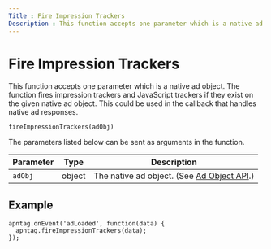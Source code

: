 ```yaml
---
Title : Fire Impression Trackers
Description : This function accepts one parameter which is a native ad object. The
---
```



# Fire Impression Trackers





This function accepts one parameter which is a native ad object. The
function fires impression trackers and JavaScript trackers if they exist
on the given native ad object. This could be used in the callback that
handles native ad responses.

``` pre
fireImpressionTrackers(adObj)
```

The parameters listed below can be sent as arguments in the function.

<table class="table">
<thead class="thead">
<tr class="header row">
<th id="ID-00001536__entry__1" class="entry">Parameter</th>
<th id="ID-00001536__entry__2" class="entry">Type</th>
<th id="ID-00001536__entry__3" class="entry">Description</th>
</tr>
</thead>
<tbody class="tbody">
<tr class="odd row">
<td class="entry" headers="ID-00001536__entry__1"><code
class="ph codeph">adObj</code></td>
<td class="entry" headers="ID-00001536__entry__2">object</td>
<td class="entry" headers="ID-00001536__entry__3">The native ad object.
(See <a href="ad-object-api.html" class="xref">Ad Object API</a>.)</td>
</tr>
</tbody>
</table>





## Example

``` pre
apntag.onEvent('adLoaded', function(data) {
  apntag.fireImpressionTrackers(data);
});
```







